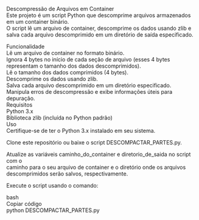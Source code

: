 Descompressão de Arquivos em Container  
Este projeto é um script Python que descomprime arquivos armazenados em um container binário.  
O script lê um arquivo de container, descomprime os dados usando zlib e salva cada arquivo descomprimido em um diretório de saída especificado.  

Funcionalidade  
Lê um arquivo de container no formato binário.  
Ignora 4 bytes no início de cada seção de arquivo (esses 4 bytes representam o tamanho dos dados descomprimidos).  
Lê o tamanho dos dados comprimidos (4 bytes).  
Descomprime os dados usando zlib.  
Salva cada arquivo descomprimido em um diretório especificado.  
Manipula erros de descompressão e exibe informações úteis para depuração.  
Requisitos  
Python 3.x  
Biblioteca zlib (incluída no Python padrão)  
Uso  
Certifique-se de ter o Python 3.x instalado em seu sistema.  

Clone este repositório ou baixe o script DESCOMPACTAR_PARTES.py.  

Atualize as variáveis caminho_do_container e diretorio_de_saida no script com o    
caminho para o seu arquivo de container e o diretório onde os arquivos descomprimidos serão salvos, respectivamente.  

Execute o script usando o comando:  

bash  
Copiar código  
python DESCOMPACTAR_PARTES.py  
